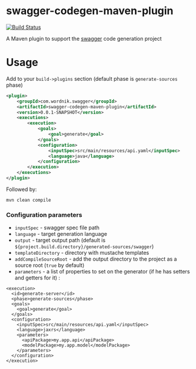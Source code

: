 swagger-codegen-maven-plugin
============================

[![Build Status](https://travis-ci.org/garethjevans/swagger-codegen-maven-plugin.svg?branch=master)](https://travis-ci.org/garethjevans/swagger-codegen-maven-plugin)

A Maven plugin to support the [swagger](http://swagger.io) code generation project

Usage
============================

Add to your `build->plugins` section (default phase is `generate-sources` phase)
```xml
<plugin>
    <groupId>com.wordnik.swagger</groupId>
    <artifactId>swagger-codegen-maven-plugin</artifactId>
    <version>0.0.1-SNAPSHOT</version>
    <executions>
        <execution>
            <goals>
                <goal>generate</goal>
            </goals>
            <configuration>
                <inputSpec>src/main/resources/api.yaml</inputSpec>
                <language>java</language>
            </configuration>
        </execution>
    </executions>
</plugin>
```

Followed by:

```
mvn clean compile
```

### Configuration parameters

- `inputSpec` - swagger spec file path
- `language` - target generation language
- `output` - target output path (default is `${project.build.directory}/generated-sources/swagger`)
- `templateDirectory` - directory with mustache templates
- `addCompileSourceRoot` - add the output directory to the project as a source root (`true` by default)
- `parameters` - a list of properties to set on the generator (if he has setters and getters for it) :
```
<execution>
  <id>generate-server</id>
  <phase>generate-sources</phase>
  <goals>
    <goal>generate</goal>
  </goals>
  <configuration>
    <inputSpec>src/main/resources/api.yaml</inputSpec>
    <language>jaxrs</language>
    <parameters>
      <apiPackage>my.app.api</apiPackage>
      <modelPackage>my.app.model</modelPackage>
    </parameters>
  </configuration>
</execution>
```
